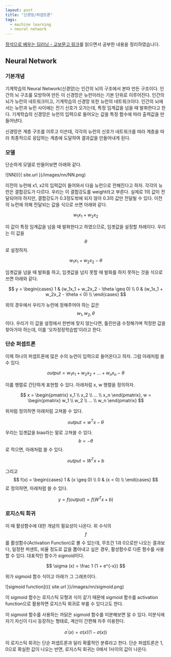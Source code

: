 ```yaml
---
layout: post
title: "신경망/퍼셉트론"
tags:
  - machine learning
  - neural network
---
```


[정석으로 배우는 딥러닝 - 교보문고 링크](https://www.kyobobook.co.kr/product/detailViewKor.laf?mallGb=KOR&ejkGb=KOR&barcode=9791158390822&orderClick=4bb)를 읽으면서 공부한 내용을 정리하였습니다.

## Neural Network

### 기본개념

 기계학습의 Neural Network(신경망)는 인간의 뇌의 구조에서 본따 만든 구조이다. 인간의 뇌 구조를 모방하여 만든 이 신경망은 뉴런이라는 기본 단위로 이루어진다. 인간의 뇌가 뉴런의 네트워크이고, 기계학습의 신경망 또한 뉴런의 네트워크이다. 인간의 뇌에서는 뉴런과 뉴런 사이에는 전기 신호가 오가는데, 특정 임계값을 넘을 때 발화한다고 한다. 기계학습의 신경망은 뉴런의 입력으로 들어오는 값을 특정 함수에 따라 출력값을 만들어낸다.

 신경망은 계층 구조를 이루고 이쓴데, 각각의 뉴런의 신호가 네트워크를 따라 계층을 따라 최종적으로 응답하는 계층에 도달하여 결과값을 만들어내게 된다.

### 모델

 단순하게 모델로 만들어보면 아래와 같다.

 ![NN]({{ site.url }}/images/nn/NN.png)

 이전의 뉴런에 x1, x2의 입력값이 들어와서 다음 뉴런으로 전해진다고 하자. 각각의 뉴런은 결합강도가 다르다. 우리는 이 결합강도를 weight라고 부른다. 실제로 1의 값이 전달되어야 하지만, 결합강도가 0.3정도밖에 되지 않아 0.3의 값만 전달될 수 있다. 이전의 뉴런에 의해 전달되는 값을 식으로 쓰면 아래와 같다.

 $$ w_1x_1 + w_2x_2 $$

 이 값이 특정 임계값을 넘을 때 발화한다고 하였으므로, 임곗값을 설정할 차례이다. 우리는 이 값을 $$\theta$$로 설정하자.

 $$ w_1x_1 + w_2x_2 - \theta $$

 임곗값을 넘을 때 발화를 하고, 임곗값을 넘지 못할 때 발화를 하지 못하는 것을 식으로 쓰면 아래와 같다.

 $$ y = \begin{cases}
      1 & (w_1x_1 + w_2x_2 - \theta \geq 0) \\
      0 & (w_1x_1 + w_2x_2 - \theta < 0) \\
    \end{cases} $$
 
 위의 경우에서 우리가 뉴런에 정해주어야 하는 값은 $$w_1, w_2, \theta$$이다. 우리가 이 값을 설정에서 한번에 맞지 않는다면, 틀린만큼 수정해가며 적정한 값을 찾아가야 하는데, 이를 '오차정정학습법'이라고 한다.

### 단순 퍼셉트론

 이제 하나의 퍼셉트론에 많은 수의 뉴런이 입력으로 들어온다고 하자. 그럼 아래처럼 쓸 수 있다.

 $$ output = w_1x_1 + w_2x_2 + ... + w_nx_n - \theta $$

 이를 행렬로 간단하게 표현할 수 있다. 아래처럼 x, w 행렬을 정의하자.
 
 $$ x = \begin{pmatrix} x_1 \\ x_2 \\ ... \\ x_n \end{pmatrix}, w = \begin{pmatrix} w_1 \\ w_2 \\ ... \\ w_n \end{pmatrix} $$

 위처럼 정의하면 아래처럼 고쳐쓸 수 있다.

 $$ output = w^Tx - \theta $$

 우리는 임곗값을 bias라는 말로 고쳐쓸 수 있다. $$ b = - \theta $$로 적으면, 아래처럼 쓸 수 있다.

 $$ output = W^Tx + b $$

 그리고 $$ f(x) = \begin{cases}
      1 & (x \geq 0) \\
      0 & (x < 0) \\
    \end{cases} $$로 정의하면, 아래처럼 쓸 수 있다.

 $$ y = f(output) = f(W^Tx + b) $$

### 로지스틱 회귀

 이 때 활성함수에 대한 개념의 필요성이 나온다. 위 수식의 $$f$$를 활성함수(Activation Function)로 볼 수 있는데, 무조건 1과 0으로만 나오는 결과보다, 일정한 퍼센트, 비율 정도로 값을 뽑아내고 싶은 경우, 활성함수로 다른 함수를 사용할 수 있다. 대표적인 함수가 sigmoid이다.

 $$ \sigma (x) = \frac 1 {1 + e^{-x}} $$

 위가 sigmoid 함수 식이고 아래가 그 그래프이다.

 ![sigmoid function]({{ site.url }}/images/nn/sigmoid.png)

 이 sigmoid 함수는 로지스틱 모형과 식이 같기 때문에 sigmoid 함수를 activation function으로 활용하면 로지스틱 회귀로 부를 수 있다고도 한다.

 이 sigmoid 함수를 사용하는 까닭은 sigmoid 함수를 미분해보면 알 수 있다. 미분식에 자기 자신이 다시 등장하는 형태로, 계산이 간편해 자주 이용한다.

 $$ \sigma^\prime (x) = \sigma (x) (1 - \sigma (x)) $$

 이 로지스틱 회귀는 단순 퍼셉트론과 달리 확률적인 분류라고 한다. 단순 퍼셉트론은 1, 0으로 확실한 값이 나오는 반면, 로지스틱 회귀는 0에서 1사이의 값이 나온다.
